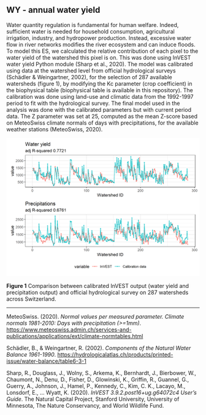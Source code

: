 ## WY - annual water yield

Water quantity regulation is fundamental for human welfare. Indeed, sufficient water is needed for household consumption, agricultural irrigation, industry, and hydropower production. Instead, excessive water flow in river networks modifies the river ecosystem and can induce floods. To model this ES, we calculated the relative contribution of each pixel to the water yield of the watershed this pixel is on. This was done using InVEST water yield Python module (Sharp et al., 2020). The model was calibrated using data at the watershed level from official hydrological surveys (Schädler & Weingartner, 2002), for the selection of 287 available watersheds (figure 1), by modifying the Kc parameter (crop coefficient) in the biophysical table (biophysical table is available in this repository). The calibration was done using land-use and climatic data from the 1992-1997 period to fit with the hydrological survey. The final model used in the analysis was done with the calibrated parameters but with current period data. The Z parameter was set at 25, computed as the mean Z-score based on MeteoSwiss climate normals of days with precipitations, for the available weather stations  (MeteoSwiss, 2020). 

<img src="https://github.com/NKulling/SWISS_NCP_ASSESSMENT/blob/main/NCP/WY/A1_wy.png" width="600">

**Figure 1** Comparison between calibrated InVEST output (water yield and precipitation output) and official hydrological survey on 287 watersheds across Switzerland. 

----

MeteoSwiss. (2020). *Normal values per measured parameter. Climate normals 1981-2010: Days with precipitation (>=1mm)*. https://www.meteoswiss.admin.ch/services-and-publications/applications/ext/climate-normtables.html

Schädler, B., & Weingartner, R. (2002). *Components of the Natural Water Balance 1961-1990*. https://hydrologicalatlas.ch/products/printed-issue/water-balance/table6-3-1

Sharp, R., Douglass, J., Wolny, S., Arkema, K., Bernhardt, J., Bierbower, W., Chaumont, N., Denu, D., Fisher, D., Glowinski, K., Griffin, R., Guannel, G., Guerry, A., Johnson, J., Hamel, P., Kennedy, C., Kim, C. K., Lacayo, M., Lonsdorf, E., … Wyatt, K. (2020). *InVEST 3.9.2.post16+ug.g64072c4 User’s Guide*. The Natural Capital Project, Stanford University, University of Minnesota, The Nature Conservancy, and World Wildlife Fund.